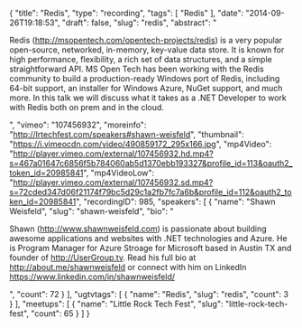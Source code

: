 {
  "title": "Redis",
  "type": "recording",
  "tags": [
    "Redis"
  ],
  "date": "2014-09-26T19:18:53",
  "draft": false,
  "slug": "redis",
  "abstract": "<p>Redis (http://msopentech.com/opentech-projects/redis) is a very popular open-source, networked, in-memory, key-value data store. It is known for high performance, flexibility, a rich set of data structures, and a simple straightforward API. MS Open Tech has been working with the Redis community to build a production-ready Windows port of Redis, including 64-bit support, an installer for Windows Azure, NuGet support, and much more. In this talk we will discuss what it takes as a .NET Developer to work with Redis both on prem and in the cloud.</p>",
  "vimeo": "107456932",
  "moreinfo": "http://lrtechfest.com/speakers#shawn-weisfeld",
  "thumbnail": "https://i.vimeocdn.com/video/490859172_295x166.jpg",
  "mp4Video": "http://player.vimeo.com/external/107456932.hd.mp4?s=467a01647c6856f5b784060ab5d1370ebb193327&profile_id=113&oauth2_token_id=20985841",
  "mp4VideoLow": "http://player.vimeo.com/external/107456932.sd.mp4?s=72cded347d06f21174f79bc5d29c1a2fb7fc7a6b&profile_id=112&oauth2_token_id=20985841",
  "recordingID": 985,
  "speakers": [
    {
      "name": "Shawn Weisfeld",
      "slug": "shawn-weisfeld",
      "bio": "<p>Shawn (http://www.shawnweisfeld.com) is passionate about building awesome applications and websites with .NET technologies and Azure. He is Program Manager for Azure Stroage for Microsoft based in Austin TX and founder of http://UserGroup.tv. Read his full bio at http://about.me/shawnweisfeld or connect with him on LinkedIn https://www.linkedin.com/in/shawnweisfeld/</p>",
      "count": 72
    }
  ],
  "ugtvtags": [
    {
      "name": "Redis",
      "slug": "redis",
      "count": 3
    }
  ],
  "meetups": [
    {
      "name": "Little Rock Tech Fest",
      "slug": "little-rock-tech-fest",
      "count": 65
    }
  ]
}